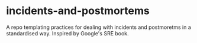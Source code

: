 # incidents-and-postmortems
A repo templating practices for dealing with incidents and postmoretms in a standardised way. Inspired by Google's SRE book.
